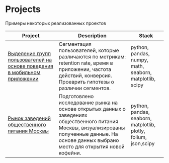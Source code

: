 # Projects
Примеры некоторых реализованных проектов

| Project  | Description | Stack |
| -------- | ------- | ------- |
| [Выделение групп пользователей на основе поведения в мобильном приложении](https://github.com/drpugacheva/Portfolio/blob/main/MobileApps/%D0%A1%D0%B5%D0%B3%D0%BC%D0%B5%D0%BD%D1%82%D0%B0%D1%86%D0%B8%D1%8F%20%D0%BF%D0%BE%D0%BB%D1%8C%D0%B7%D0%BE%D0%B2%D0%B0%D1%82%D0%B5%D0%BB%D0%B5%D0%B8%CC%86%20%D0%BC%D0%BE%D0%B1%D0%B8%D0%BB%D1%8C%D0%BD%D0%BE%D0%B3%D0%BE%20%D0%BF%D1%80%D0%B8%D0%BB%D0%BE%D0%B6%D0%B5%D0%BD%D0%B8%D1%8F.ipynb)  | Сегментация пользователей, которые различаются по метрикам: retention rate, время в приложении, частота действий, конверсия. Проеврить гипотезы о различии сегментов. | python, pandas, numpy, math, seaborn, matplotlib, scipy |
| [Рынок заведений общественного питания Москвы](https://github.com/drpugacheva/Portfolio/blob/d87faa95bcdbad3473f4f531315e846b3b34d326/MoscowPlaces/%D0%A0%D1%8B%D0%BD%D0%BE%D0%BA%20%D0%BE%D0%B1%D1%89%D0%B5%D1%81%D1%82%D0%B2%D0%B5%D0%BD%D0%BD%D0%BE%D0%B3%D0%BE%20%D0%BF%D0%B8%D1%82%D0%B0%D0%BD%D0%B8%D1%8F(1).ipynb) | Подготовлено исследование рынка на основе открытых данных о заведениях общественного питания Москвы, визуализированы полученные данные. На основе данных выбрано место для открытия новой кофейни.  | python, pandas, seaborn, matplotlib, plotly, folium, json,scipy|
